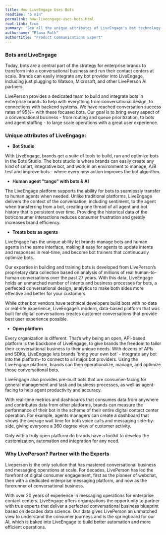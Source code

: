 ```yaml
---
title: How LiveEngage Uses Bots
readtime: "6 min"
permalink: how-liveengage-uses-bots.html
root-link: true
summary: "See all the unique attributes of LiveEngage's bot technology and approach to bots."
authorname: "Elana Roth"
authortitle: "Product Communications Expert"
---
```


### Bots and LiveEngage

Today, bots are a central part of the strategy for enterprise brands to transform into a conversational business and run their contact centers at scale. Brands can easily integrate any bot provider into LiveEngage, including just plugging to Watson, Microsoft, and other LivePerson AI partners.

LivePerson provides a dedicated team to build and integrate bots in enterprise brands to help with everything from conversational design, to connections with backend systems. We have reached conversation success rates of 95%+ with these focused bots. Our goal is to bring every aspect of a conversational business - from routing and queue prioritization, to bots and agent staffing - to large scale operations with a great user experience.

### Unique attributes of LiveEngage:

 * **Bot Studio**

With LiveEngage, brands get a suite of tools to build, run and optimize bots in the Bots Studio. The bots studio is where brands can easily create any kind of smart, integrative bot, and work in an environment to manage, A/B test and improve bots - where every new action improves the bot algorithm.

 * **Human agent "tango" with bots & AI**

The LiveEngage platform supports the ability for bots to seamlessly transfer to human agents when needed. Unlike traditional platforms, LiveEngage delivers the context of the conversation, including sentiment, to the agent when transferring from a bot, creating one thread of all agent and bot history that is persistent over time. Providing the historical data of the bot/consumer interactions reduces consumer frustration and greatly increases brand efficiency.  

 * **Treats bots as agents**

LiveEngage has the unique ability let brands manage bots and human agents in the same interface, making it easy for agents to update intents and responses in real-time, and become bot trainers that continuously optimize bots.  

Our expertise in building and training bots is developed from LivePerson’s proprietary data collection based on analysis of millions of real human-to-human conversations over the past 27 years. With this data, LiveEngage holds an unmatched number of intents and business processes for bots, a perfected conversational design, analytics to make both sides more effective and better for your customers.

While other bot vendors have technical developers build bots with no data or real-life experience, LiveEngage’s modern, data-based platform that was built for digital conversations creates customer conversations that provide best user experience possible.

 * **Open platform**

Every organization is different. That’s why being an open, API-based platform is the backbone of LiveEngage, to give brands the freedom to tailor their conversational business to their unique needs. With dozens of APIs and SDKs, LiveEngage lets brands ‘bring your own bot’ - integrate any bot into the platform- to connect to all major bot providers. Using the LiveEngage platform, brands can then operationalize, manage, and optimize those conversational bots.

LiveEngage also provides pre-built bots that are consumer-facing for general management and task and business processes, as well as agent-facing to help agent productivity and accuracy.

With real-time metrics and dashboards that consumes data from anywhere and contributes data from other platforms, brands can measure the performance of their bot in the scheme of their entire digital contact center operation. For example, agents managers can create a dashboard that shows the average wait time for both voice calls and messaging side-by-side, giving everyone a 360 degree view of customer activity.

Only with a truly open platform do brands have a toolkit to develop the customization, automation and integration for any need.


### Why LivePerson? **Partner with the Experts**

Liveperson is the only solution that has mastered conversational business and messaging operations at scale. For decades, LivePerson has led the forefront of digital consumer engagement, first as the pioneer of webchat, then with a dedicated enterprise messaging platform, and now as the forerunner of conversational business.

With over 20 years of experience in messaging operations for enterprise contact centers, LiveEngage offers organizations the opportunity to partner with true experts that deliver a perfected conversational business blueprint based on decades data science. Our data gives LivePerson an unmatched view to understand the consumer journeys and is the springboard for our AI, which is baked into LiveEngage to build better automation and more efficient operations.

